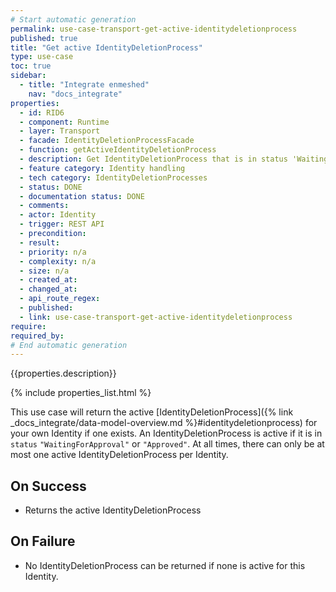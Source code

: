 ```yaml
---
# Start automatic generation
permalink: use-case-transport-get-active-identitydeletionprocess
published: true
title: "Get active IdentityDeletionProcess"
type: use-case
toc: true
sidebar:
  - title: "Integrate enmeshed"
    nav: "docs_integrate"
properties:
  - id: RID6
  - component: Runtime
  - layer: Transport
  - facade: IdentityDeletionProcessFacade
  - function: getActiveIdentityDeletionProcess
  - description: Get IdentityDeletionProcess that is in status 'WaitingForApproval' or 'Approved'
  - feature category: Identity handling
  - tech category: IdentityDeletionProcesses
  - status: DONE
  - documentation status: DONE
  - comments:
  - actor: Identity
  - trigger: REST API
  - precondition:
  - result:
  - priority: n/a
  - complexity: n/a
  - size: n/a
  - created_at:
  - changed_at:
  - api_route_regex:
  - published:
  - link: use-case-transport-get-active-identitydeletionprocess
require:
required_by:
# End automatic generation
---
```


{{properties.description}}

{% include properties_list.html %}

This use case will return the active [IdentityDeletionProcess]({% link _docs_integrate/data-model-overview.md %}#identitydeletionprocess) for your own Identity if one exists.
An IdentityDeletionProcess is active if it is in `status` `"WaitingForApproval"` or `"Approved"`.
At all times, there can only be at most one active IdentityDeletionProcess per Identity.

## On Success

- Returns the active IdentityDeletionProcess

## On Failure

- No IdentityDeletionProcess can be returned if none is active for this Identity.
